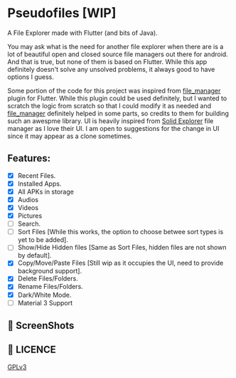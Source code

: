 # Pseudofiles [WIP]

A File Explorer made with Flutter (and bits of Java).

You may ask what is the need for another file explorer when there are is a lot of beautiful open and closed source file managers out there for android. And that is true, but none of them is based on Flutter. While this app definitely doesn't solve any unsolved problems, it always good to have options I guess.

Some portion of the code for this project was inspired from [file_manager](https://github.com/DevsOnFlutter/file_manager) plugin for Flutter. While this plugin could be used definitely, but I wanted to scratch the logic from scratch so that I could modify it as needed and [file_manager](https://github.com/DevsOnFlutter/file_manager) definitely helped in some parts, so credits to them for building such an awespme library. UI is heavily inspired from [Solid Explorer](https://play.google.com/store/apps/details?id=pl.solidexplorer2) file manager as I love their UI. I am open to suggestions for the change in UI since it may appear as a clone sometimes.

## Features:
- [x] Recent Files.
- [x] Installed Apps.
- [x] All APKs in storage
- [x] Audios
- [x] Videos
- [x] Pictures
- [ ] Search.
- [ ] Sort Files [While this works, the option to choose betwee sort types is yet to be added].
- [ ] Show/Hide Hidden files [Same as Sort Files, hidden files are not shown by default].
- [x] Copy/Move/Paste Files [Still wip as it occupies the UI, need to provide background support].
- [x] Delete Files/Folders.
- [x] Rename Files/Folders.
- [x] Dark/White Mode.
- [ ] Material 3 Support

## 📸 ScreenShots


## 🔖 LICENCE
[GPLv3](https://github.com/Android-Builds/pseudofiles/blob/main/LICENSE)
